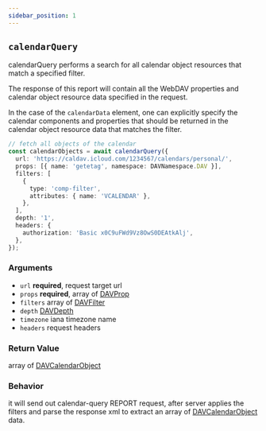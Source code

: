```yaml
---
sidebar_position: 1
---
```


## `calendarQuery`

calendarQuery performs a search for all calendar object resources that match a specified filter.

The response of this report will contain all the WebDAV properties and calendar object resource data specified in the request.

In the case of the `calendarData` element, one can explicitly specify the calendar components and properties that should be returned in the calendar object resource data that matches the filter.

```ts
// fetch all objects of the calendar
const calendarObjects = await calendarQuery({
  url: 'https://caldav.icloud.com/1234567/calendars/personal/',
  props: [{ name: 'getetag', namespace: DAVNamespace.DAV }],
  filters: [
    {
      type: 'comp-filter',
      attributes: { name: 'VCALENDAR' },
    },
  ],
  depth: '1',
  headers: {
    authorization: 'Basic x0C9uFWd9Vz8OwS0DEAtkAlj',
  },
});
```

### Arguments

- `url` **required**, request target url
- `props` **required**, array of [DAVProp](../types/DAVProp.md)
- `filters` array of [DAVFilter](../types/DAVFilter.md)
- `depth` [DAVDepth](../types/DAVDepth.md)
- `timezone` iana timezone name
- `headers` request headers

### Return Value

array of [DAVCalendarObject](../types/DAVCalendarObject.md)

### Behavior

it will send out calendar-query REPORT request, after server applies the filters and parse the response xml to extract an array of [DAVCalendarObject](../types/DAVCalendarObject.md) data.
